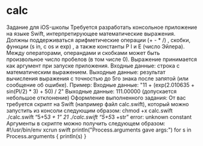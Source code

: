 # calc
Задание для iOS-школы
Требуется разработать консольное приложение на языке Swift, интерпретирующее математические выражения.
Должны поддерживаться арифметические операции (+ - * /) , скобки, функции (s in, c os и exp) , а также константы P I и E (число Эйлера). Между операторами, операндами и скобками может быть произвольное число пробелов (в том числе 0). Выражение принимается как аргумент при запуске приложения.
Входные данные: строка с математическим выражением. Выходные данные: результат вычисления выражения с точностью до 5го знака после запятой (или сообщение об ошибке).
Пример:
Входные данные: "11 + (exp(2.010635 + sin(PI/2) * 3) + 50) / 2" Выходные данные: 111.00000 (допускается небольшое отклонение)
Оформление выполненного задания:
От вас требуется скрипт на Swift (например файл calc.swift), который можно запустить из консоли следующим образом:
chmod +x calc.swift ./calc.swift “5+5*3 + 1” 21
./calc.swift “5+5*3 +str” error: unknown constant
Аргументы в скрипте можно получить следующем образом:
#!/usr/bin/env xcrun swift println("Process.arguments gave args:") for s in Process.arguments {
println(s) }
